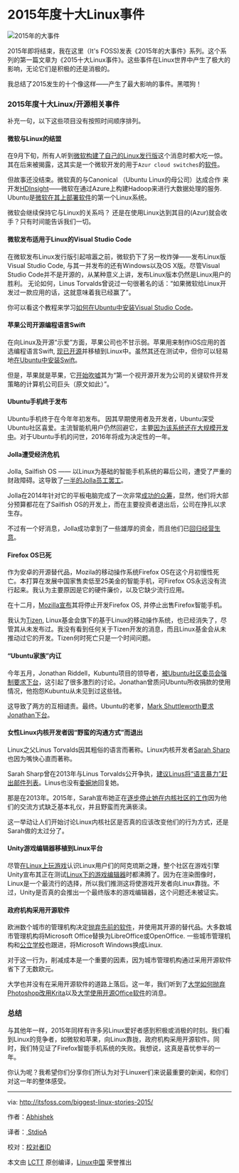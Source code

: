# 2015年度十大Linux事件

![2015年的大事件](http://itsfoss.com/wp-content/uploads/2015/12/Biggest-Linux-Stories-2015.jpg)

2015年即将结束，我在这里（It's FOSS)发表《2015年的大事件》系列。这个系列的第一篇文章为《2015十大Linux事件》。这些事件在Linux世界中产生了极大的影响，无论它们是积极的还是消极的。

我总结了2015发生的十个像这样——产生了最大影响的事件。黑喂狗！

### 2015年度十大Linux/开源相关事件

补充一句，以下这些项目没有按照时间顺序排列。

#### 微软与Linux的结盟

在9月下旬，所有人听到[微软构建了自己的Linux发行版][1]这个消息时都大吃一惊。其在后来被揭露，这其实是一个微软开发的用于`Azur cloud switches`的[软件][2]。

但故事还没结束。微软真的与Canonical （Ubuntu Linux的母公司）达成合作 来开发[HDInsight][3]——微软在通过Azure上构建Hadoop来进行大数据处理的服务. Ubuntu是[微软在其上部署软件][4]的第一个Linux系统。

微软会继续保持它与Linux的关系吗？ 还是在使用Linux达到其目的(Azur)就会收手？只有时间能告诉我们一切。

#### 微软发布适用于Linux的Visual Studio Code

在微软发布Linux发行版引起喧嚣之前，微软扔下了另一枚炸弹——发布Linux版Visual Studio Code, 与其一并发布的还有Windows以及OS X版。尽管Visual Studio Code并不是开源的，从某种意义上讲，发布Linux版本仍然是Linux用户的胜利。 无论如何，Linus Torvalds曾说过一句很著名的话：“如果微软给Linux开发过一款应用的话，这就意味着我已经赢了”。

你可以看这个教程来学习[如何在Ubuntu中安装Visual Studio Code][5]。

#### 苹果公司开源编程语言Swift

在向Linux及开源“示爱”方面，苹果公司也不甘示弱。苹果用来制作iOS应用的首选编程语言Swift, [现已开源][6]并移植到Linux中。虽然其还在测试中，但你可以轻易地[在Ubuntu中安装Swift][7]。

但是，苹果就是苹果，它[开始吹嘘][8]其为“第一个视开源开发为公司的关键软件开发策略的计算机公司巨头（原文如此）”。

#### Ubuntu手机终于发布

Ubuntu手机终于在今年年初发布。 因其早期使用者及开发者，Ubuntu深受Ubuntu社区喜爱。主流智能机用户仍然回避它，主要[因为该系统还在大规模开发中][9]。对于Ubuntu手机的问世，2016年将成为决定性的一年。

#### Jolla遭受经济危机

Jolla, Sailfish OS —— 以Linux为基础的智能手机系统的幕后公司，遭受了严重的财政障碍。这导致了[一半的Jolla员工罢工][10]。

Jolla在2014年针对它的平板电脑完成了一次非常[成功的众筹][11]，显然，他们将大部分预算都花在了Sailfish OS的开发上，而在主要投资者退出后，公司在挣扎以求生存。

不过有一个好消息，Jolla成功拿到了一些雄厚的资金，而且他们已[回归经营生意][12]。

#### Firefox OS已死

作为安卓的开源替代品，Mozila的移动操作系统Firefox OS在这个月初慢性死亡。本打算在发展中国家售卖低至25美金的智能手机，可Firefox OS永远没有流行起来。我认为主要原因是它的硬件廉价，以及它缺少流行应用。

在十二月，[Mozilla宣布][13]其将停止开发Firefox OS, 并停止出售Firefox智能手机。

我认为[Tizen][14], Linux基金会旗下的基于Linux的移动操作系统，也已经消失了，尽管其从未发布过。我没有看到任何关于Tizen开发的消息，而且Linux基金会从未推动过它的开发。Tizen何时死亡只是一个时间问题。

#### “Ubuntu家族”内讧

今年五月，Jonathan Riddell，Kubuntu项目的领导者，[被Ubuntu社区委员会强制要求下台][15]，这引起了很多激烈的讨论。Jonathan曾质问Ubuntu所收捐款的使用情况，他抱怨Kubuntu从未见到过这些钱。

这导致了两方的互相谴责。最终。Ubuntu的老爹，[Mark Shuttleworth要求Jonathan下台][16]。

#### 女性Linux内核开发者因“野蛮的沟通方式”而退出

Linux之父Linus Torvalds因其粗俗的语言而著称。Linux内核开发者[Sarah Sharp][17]也因为嘴快心直而著称。

Sarah Sharp曾在2013年与Linus Torvalds公开争执，[建议Linus将“语言暴力”赶出邮件列表][18]。Linus也没有[委婉地][19]回复她。

那是在2013年。2015年，Sarah宣布她正在[逐步停止她在内核社区的工作][20]因为他们的交流方式缺乏基本礼仪，并且野蛮而充满亵渎。

这一举动让人们开始讨论Linux内核社区是否真的应该改变他们的行为方式，还是Sarah做的太过分了。

#### Unity游戏编辑器移植到Linux平台

尽管[在Linux上玩游戏][21]认识Linux用户们的阿克琉斯之踵，整个社区在游戏引擎Unity宣布其正在测试[Linux下的游戏编辑器][22]时都沸腾了。因为在渲染图像时，Linux是一个最流行的选择，所以我们推测这将使游戏开发者向Linux靠拢。不过，Unity是否真的会推出一个最终版本的游戏编辑器，这个问题还未被证实。

#### 政府机构采用开源软件

欧洲数个城市的管理机构决定[抛弃先前的软件][23]，并使用其开源的替代品。大多数城市管理机构将Microsoft Office替换为LibreOffice或OpenOffice. 一些城市管理机构和[公立学校][24]也跟进，将Microsoft Windows换成Linux.

对于这一行为，削减成本是一个重要的因素，因为城市管理机构通过采用开源软件省下了无数欧元。

大学也并没有在采用开源软件的道路上落后。这一年，我们听到了[大学如何抛弃Photoshop改用Krita][25]以及[大学使用开源Office软件][26]的消息。

### 总结

与其他年一样，2015年同样有许多另Linux爱好者感到积极或消极的时刻。我们看到Linux的竞争者，如微软和苹果，向Linux靠拢，政府机构采用开源软件。同时，我们特见证了Firefox智能手机系统的失败。我想说，这真是喜忧参半的一年。

你认为呢？我希望你们分享你们所认为对于Linuxer们来说最重要的新闻，和你们对这一年的整体感受。

--------------------------------------------------------------------------------

via: http://itsfoss.com/biggest-linux-stories-2015/

作者：[Abhishek][a]

译者：[ StdioA](https://github.com/StdioA)

校对：[校对者ID](https://github.com/校对者ID)

本文由 [LCTT](https://github.com/LCTT/TranslateProject) 原创编译，[Linux中国](https://linux.cn/) 荣誉推出

[a]: http://itsfoss.com/author/abhishek/
[1]: http://www.theregister.co.uk/2015/09/18/microsoft_has_developed_its_own_linux_repeat_microsoft_has_developed_its_own_linux/
[2]: http://arstechnica.com/information-technology/2015/09/microsoft-has-built-software-but-not-a-linux-distribution-for-its-software-switches/
[3]: https://azure.microsoft.com/en-us/services/hdinsight/
[4]: http://www.zdnet.com/article/microsoft-deploys-first-major-server-application-on-ubuntu-linux/
[5]: http://itsfoss.com/install-visual-studio-code-ubuntu/
[6]: http://itsfoss.com/swift-open-source-linux/
[7]: http://itsfoss.com/use-swift-linux/
[8]: https://business.facebook.com/itsfoss/photos/pb.115098615297581.-2207520000.1450817108./634288916711879/?type=3&amp;theater
[9]: http://www.engadget.com/2015/07/24/ubuntu-phone-review/
[10]: http://techcrunch.com/2015/11/20/jolla-running-out-of-runway-for-its-android-alternative/
[11]: https://www.indiegogo.com/projects/jolla-tablet-world-s-first-crowdsourced-tablet#/
[12]: https://blog.jolla.com/jolla-back-business/
[13]: http://arstechnica.com/gadgets/2015/12/firefox-os-smartphones-are-dead/
[14]: https://www.tizen.org/
[15]: http://www.omgubuntu.co.uk/2015/05/kubuntu-project-lead-asked-to-step-down-by-ubuntu-community-council
[16]: http://www.cio.com/article/2926838/linux/mark-shuttleworth-ubuntu-community-council-ask-kubuntu-developer-to-step-down-as-leader.html
[17]: http://sarah.thesharps.us/
[18]: http://www.techeye.net/chips/linus-torvalds-and-intel-woman-in-sweary-spat
[19]: http://marc.info/?l=linux-kernel&amp;m=137392506516022&amp;w=2
[20]: http://www.networkworld.com/article/2988850/opensource-subnet/linux-kernel-dev-sarah-sharp-quits-citing-brutal-communications-style.html
[21]: http://itsfoss.com/linux-gaming-guide/
[22]: http://itsfoss.com/unity-gaming-engine-linux/
[23]: http://itsfoss.com/tag/open-source-adoption/
[24]: http://itsfoss.com/spanish-school-ditches-windows-ubuntu/
[25]: http://itsfoss.com/french-university-dumps-adobe-photoshop-open-source-app-krita/
[26]: http://itsfoss.com/hungarian-universities-switch-eurooffice/
